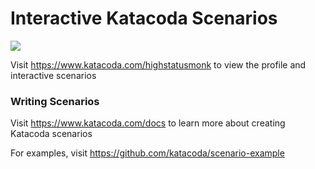 # Interactive Katacoda Scenarios

[![](http://shields.katacoda.com/katacoda/highstatusmonk/count.svg)](https://www.katacoda.com/highstatusmonk "Get your profile on Katacoda.com")

Visit https://www.katacoda.com/highstatusmonk to view the profile and interactive scenarios

### Writing Scenarios
Visit https://www.katacoda.com/docs to learn more about creating Katacoda scenarios

For examples, visit https://github.com/katacoda/scenario-example
